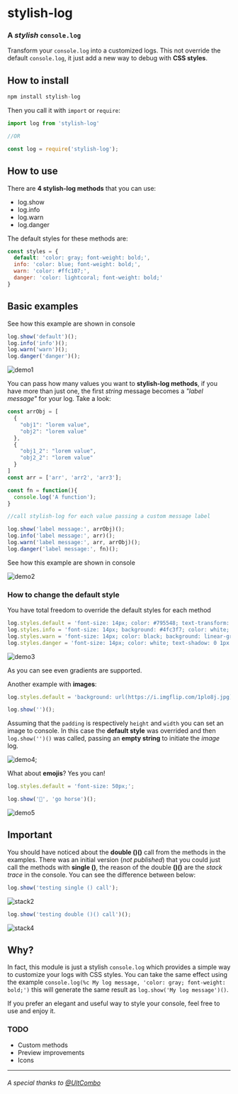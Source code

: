 # stylish-log
### A *stylish* `console.log`

Transform your `console.log` into a customized logs.
This not override the default `console.log`, it just add a new way to debug with **CSS styles**.

## How to install

```js
npm install stylish-log
```

Then you call it with `import` or `require`:
```js
import log from 'stylish-log'

//OR

const log = require('stylish-log');
```

## How to use

There are **4 stylish-log methods** that you can use:

- log.show
- log.info
- log.warn
- log.danger


The default styles for these methods are:
```js
const styles = {
  default: 'color: gray; font-weight: bold;',
  info: 'color: blue; font-weight: bold;',
  warn: 'color: #ffc107;',
  danger: 'color: lightcoral; font-weight: bold;'
}
```

## Basic examples

See how this example are shown in console
```js
log.show('default')();
log.info('info')();
log.warn('warn')();
log.danger('danger')();
```

![demo1](demos/demo1.png "Basic example, single messages")

You can pass how many values you want to **stylish-log methods**, if you have more than just one, the first *string* message becomes a *"label message"* for your log. Take a look:


```js
const arrObj = [
  {
    "obj1": "lorem value",
    "obj2": "lorem value"
  },
  {
    "obj1_2": "lorem value",
    "obj2_2": "lorem value"
  }
]
const arr = ['arr', 'arr2', 'arr3'];

const fn = function(){
  console.log('A function');
}

//call stylish-log for each value passing a custom message label

log.show('label message:', arrObj)();
log.info('label message:', arr)();
log.warn('label message:', arr, arrObj)();
log.danger('label message:', fn)();
```

See how this example are shown in console

![demo2](demos/demo2.png "label message")

### How to change the default style

You have total freedom to override the default styles for each method

```js
log.styles.default = 'font-size: 14px; color: #795548; text-transform: uppercase;';
log.styles.info = 'font-size: 14px; background: #4fc3f7; color: white;';
log.styles.warn = 'font-size: 14px; color: black; background: linear-gradient(to right, #ffa726, #ffe0b2)';
log.styles.danger = 'font-size: 14px; color: white; text-shadow: 0 1px 0 black, 0 0 8px red;';
```

![demo3](demos/demo3.png "user styles")

As you can see even gradients are supported.

Another example with **images**:

```js
log.styles.default = 'background: url(https://i.imgflip.com/1plo8j.jpg) left bottom no-repeat; background-size: contain; display: block; padding: 150px 80px';

log.show('')();
```
Assuming that the `padding` is respectively `height` and `width` you can set an image to console.
In this case the **default style** was overrided and then `log.show('')()` was called, passing an **empty string** to initiate the *image* log.

![demo4](demos/demo4.png "bg image");

What about **emojis**? Yes you can!

```js
log.styles.default = 'font-size: 50px;';

log.show('🐴', 'go horse')();
```
![demo5](demos/demo5.png "emoji")

## Important
You should have noticed about the **double ()()** call from the methods in the examples. There was an initial version (*not published*) that you could just call the methods with **single ()**, the reason of the double **()()** are the *stack trace* in the console. 
You can see the difference between below:

```js
log.show('testing single () call');
```
<!-- ![stack1](demos/stack1.png "stack1") -->
![stack2](demos/stack1-2.png "stack1-2")

```js
log.show('testing double ()() call')();
```
<!-- ![stack3](demos/stack2-2.png "stack2") -->
![stack4](demos/stack2.png "stack2-2")


## Why?

In fact, this module is just a stylish `console.log` which provides a simple way to customize your logs with CSS styles.
You can take the same effect using the example `console.log(%c My log message, 'color: gray; font-weight: bold;')` this will generate the same result as `log.show('My log message')()`.

If you prefer an elegant and useful way to style your console, feel free to use and enjoy it.

### TODO

- Custom methods
- Preview improvements
- Icons

---

###### A special thanks to [@UltCombo](https://github.com/UltCombo)
